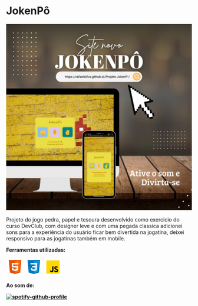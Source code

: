 <h1>JokenPô</h1>
<img src ='./assests/WhatsApp Image 2024-06-09 at 10.44.36.jpeg'>
<p>Projeto do jogo pedra, papel e tesoura desenvolvido como exercicio do curso DevClub, com designer leve e com uma pegada classica adicionei sons para a experiência do usuário ficar bem divertida na jogatina, deixei responsivo para as jogatinas também em mobile. </p>

<b><p>Ferramentas utilizadas:

<img src ='./assests/icons8-html-5-48.png'> 
<img src ='./assests/icons8-css3-48.png'> 
<img src ='./assests/icons8-javascript-48.png'>

<b><p>Ao som de:

[![spotify-github-profile](https://spotify-github-profile.vercel.app/api/view?uid=rafasilva_50&cover_image=false&theme=default&show_offline=false&background_color=121212&interchange=true&bar_color_cover=false)](https://spotify-github-profile.vercel.app/api/view?uid=rafasilva_50&redirect=true)
